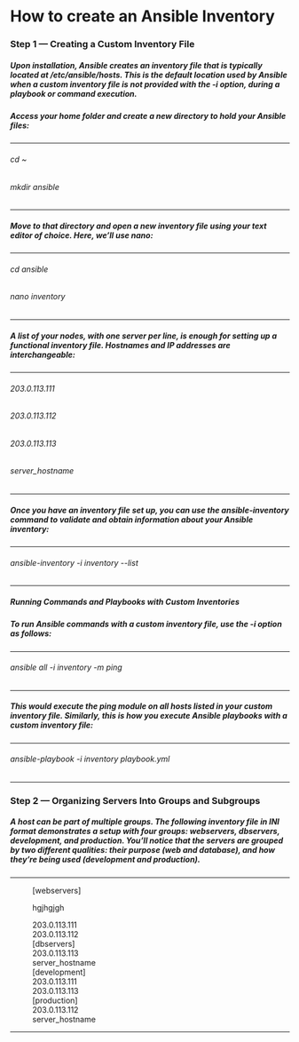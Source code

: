 # How to create an Ansible Inventory
### Step 1 — Creating a Custom Inventory File
##### Upon installation, Ansible creates an inventory file that is typically located at /etc/ansible/hosts. This is the default location used by Ansible when a custom inventory file is not provided with the -i option, during a playbook or command execution.

##### Access your home folder and create a new directory to hold your Ansible files:

------------------
###### cd ~
###### mkdir ansible
------------------

##### Move to that directory and open a new inventory file using your text editor of choice. Here, we’ll use nano:

------------------
###### cd ansible
###### nano inventory
------------------

##### A list of your nodes, with one server per line, is enough for setting up a functional inventory file. Hostnames and IP addresses are interchangeable:
------------------
###### 203.0.113.111
###### 203.0.113.112
###### 203.0.113.113
###### server_hostname
------------------

##### Once you have an inventory file set up, you can use the ansible-inventory command to validate and obtain information about your Ansible inventory:
------------------
###### ansible-inventory -i inventory --list
------------------

##### Running Commands and Playbooks with Custom Inventories
##### To run Ansible commands with a custom inventory file, use the -i option as follows:
------------------
###### ansible all -i inventory -m ping
------------------
##### This would execute the ping module on all hosts listed in your custom inventory file. Similarly, this is how you execute Ansible playbooks with a custom inventory file:
------------------
###### ansible-playbook -i inventory playbook.yml
------------------


### Step 2 — Organizing Servers Into Groups and Subgroups
##### A host can be part of multiple groups. The following inventory file in INI format demonstrates a setup with four groups: webservers, dbservers, development, and production. You’ll notice that the servers are grouped by two different qualities: their purpose (web and database), and how they’re being used (development and production).
------------------
<dl>
  <dd>[webservers]
  
  
  
  
  hgjhgjgh</dd>
  <dd>203.0.113.111</dd>
  <dd>203.0.113.112</dd>
  
  <dd>    </dd>
  
  <dd>[dbservers]</dd>
  <dd>203.0.113.113</dd>
  <dd>server_hostname</dd>
  
  <dd>   </dd>
  
  <dd>[development]</dd>
  <dd>203.0.113.111</dd>
  <dd>203.0.113.113</dd>
  
  <dd>    </dd>
  
  <dd>[production]</dd>
  <dd>203.0.113.112</dd>
  <dd>server_hostname</dd>
</dl>














------------------


